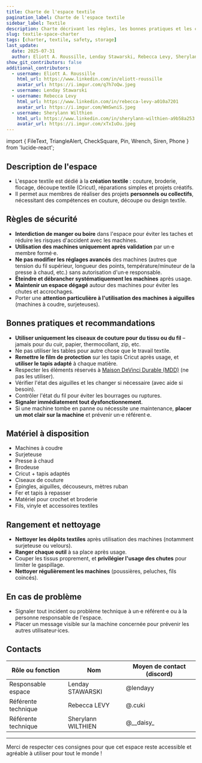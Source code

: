 ```yaml
---
title: Charte de l'espace textile
pagination_label: Charte de l'espace textile
sidebar_label: Textile
description: Charte décrivant les règles, les bonnes pratiques et les contacts pour l'espace textile du DeVinci Fablab.
slug: textile-space-charter
tags: [charter, textile, safety, storage]
last_update:
  date: 2025-07-31
  author: Eliott A. Roussille, Lenday Stawarski, Rebecca Levy, Sherylann Wilthien
show_git_contributors: false
additional_contributors:
  - username: Eliott A. Roussille
    html_url: https://www.linkedin.com/in/eliott-roussille
    avatar_url: https://i.imgur.com/q7h7oQw.jpeg
  - username: Lenday Stawarski
  - username: Rebecca Levy
    html_url: https://www.linkedin.com/in/rebecca-levy-a010a7201
    avatar_url: https://i.imgur.com/WmSwniS.jpeg
  - username: Sherylann Wilthien
    html_url: https://www.linkedin.com/in/sherylann-wilthien-a9b58a253
    avatar_url: https://i.imgur.com/xTxIuOu.jpeg
---
```


import { FileText, TriangleAlert, CheckSquare, Pin, Wrench, Siren, Phone } from 'lucide-react';

## <FileText /> Description de l'espace

- L'espace textile est dédié à la **création textile** : couture, broderie, flocage, découpe textile (Cricut), réparations simples et projets créatifs.
- Il permet aux membres de réaliser des projets **personnels ou collectifs**, nécessitant des compétences en couture, découpe ou design textile.

## <TriangleAlert /> Règles de sécurité

- **Interdiction de manger ou boire** dans l'espace pour éviter les taches et réduire les risques d'accident avec les machines.
- **Utilisation des machines uniquement après validation** par un·e membre formé·e.
- **Ne pas modifier les réglages avancés** des machines (autres que tension du fil supérieur, longueur des points, température/minuteur de la presse à chaud, etc.) sans autorisation d'un·e responsable.
- **Éteindre et débrancher systématiquement les machines** après usage.
- **Maintenir un espace dégagé** autour des machines pour éviter les chutes et accrochages.
- Porter une **attention particulière à l'utilisation des machines à aiguilles** (machines à coudre, surjeteuses).

## <CheckSquare /> Bonnes pratiques et recommandations

- **Utiliser uniquement les ciseaux de couture pour du tissu ou du fil** – jamais pour du cuir, papier, thermocollant, zip, etc.
- Ne pas utiliser les tables pour autre chose que le travail textile.
- **Remettre le film de protection** sur les tapis Cricut après usage, et **utiliser le tapis adapté** à chaque matière.
- Respecter les éléments réservés à [Maison DeVinci Durable (MDD)](https://www.instagram.com/maison_devinci/) (ne pas les utiliser).
- Vérifier l'état des aiguilles et les changer si nécessaire (avec aide si besoin).
- Contrôler l'état du fil pour éviter les bourrages ou ruptures.
- **Signaler immédiatement tout dysfonctionnement**.
- Si une machine tombe en panne ou nécessite une maintenance, **placer un mot clair sur la machine** et prévenir un·e référent·e.

## <Wrench /> Matériel à disposition

- Machines à coudre
- Surjeteuse
- Presse à chaud
- Brodeuse
- Cricut + tapis adaptés
- Ciseaux de couture
- Épingles, aiguilles, découseurs, mètres ruban
- Fer et tapis à repasser
- Matériel pour crochet et broderie
- Fils, vinyle et accessoires textiles

## <Pin /> Rangement et nettoyage

- **Nettoyer les dépôts textiles** après utilisation des machines (notamment surjeteuse ou velours).
- **Ranger chaque outil** à sa place après usage.
- Couper les tissus proprement, et **privilégier l'usage des chutes** pour limiter le gaspillage.
- **Nettoyer régulièrement les machines** (poussières, peluches, fils coincés).

## <Siren /> En cas de problème

- Signaler tout incident ou problème technique à un·e référent·e ou à la personne responsable de l'espace.
- Placer un message visible sur la machine concernée pour prévenir les autres utilisateur·ices.

## <Phone /> Contacts

| Rôle ou fonction    | Nom                | Moyen de contact (discord) |
| ------------------- | ------------------ | -------------------------- |
| Responsable espace  | Lenday STAWARSKI   | @lendayy                   |
| Référente technique | Rebecca LEVY       | @.cuki                     |
| Référente technique | Sherylann WILTHIEN | @\_\_daisy\_               |

---

Merci de respecter ces consignes pour que cet espace reste accessible et agréable à utiliser pour tout le monde !
